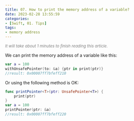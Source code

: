 ```yaml
---
title: 07. How to print the memory address of a variable?
date: 2023-02-28 13:55:59
categories: 
- [Swift, 01. Tips]
tags:
- memory address
---
```


<font color=gray size=2>*It will take about 1 minutes to finish reading this article.*</font>

We can print the memory address of a variable like this:
```Swift
var a = 100
withUnsafePointer(to: &a) {ptr in print(ptr)}
//result: 0x00007ff7bfeff210
```
Or using the following method is OK:
```Swift
func printPointer<T>(ptr: UnsafePointer<T>) {
    print(ptr)
}
var a = 100
printPointer(ptr: &a)
//result: 0x00007ff7bfeff220
```
